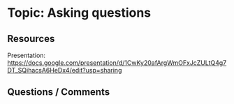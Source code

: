 # Topic: Asking questions

## Resources

Presentation: https://docs.google.com/presentation/d/1CwKy20afArgWmOFxJcZULtQ4g7DT_SQihacsA6HeDx4/edit?usp=sharing

## Questions / Comments